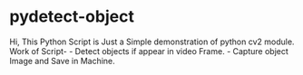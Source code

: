 # pydetect-object
Hi, This Python Script is Just a Simple demonstration of python cv2 module.  Work of Script- - Detect objects if appear in video Frame. - Capture object Image and Save in Machine.

